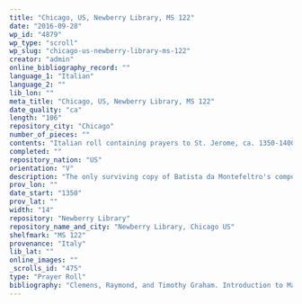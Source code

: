 ```yaml
---
title: "Chicago, US, Newberry Library, MS 122"
date: "2016-09-28"
wp_id: "4879"
wp_type: "scroll"
wp_slug: "chicago-us-newberry-library-ms-122"
creator: "admin"
online_bibliography_record: ""
language_1: "Italian"
language_2: ""
lib_lon: ""
meta_title: "Chicago, US, Newberry Library, MS 122"
date_quality: "ca"
length: "106"
repository_city: "Chicago"
number_of_pieces: ""
contents: "Italian roll containing prayers to St. Jerome, ca. 1350-1400."
completed: ""
repository_nation: "US"
orientation: "V"
description: "The only surviving copy of Batista da Montefeltro's compositions in roll format and the only copy to include an illumination."
prov_lon: ""
date_start: "1350"
prov_lat: ""
width: "14"
repository: "Newberry Library"
repository_name_and_city: "Newberry Library, Chicago US"
shelfmark: "MS 122"
provenance: "Italy"
lib_lat: ""
online_images: ""
_scrolls_id: "475"
type: "Prayer Roll"
bibliography: "Clemens, Raymond, and Timothy Graham. Introduction to Manuscript Studies. Ithaca, NY: Cornell University Press, 2007."
---
```



